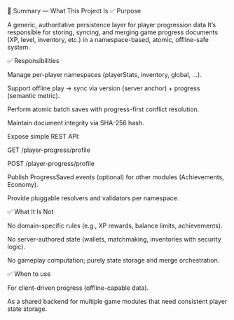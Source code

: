 ﻿🧩 Summary — What This Project Is
✅ Purpose

A generic, authoritative persistence layer for player progression data
It’s responsible for storing, syncing, and merging game progress documents (XP, level, inventory, etc.) in a namespace-based, atomic, offline-safe system.

✅ Responsibilities

Manage per-player namespaces (playerStats, inventory, global, …).

Support offline play → sync via version (server anchor) + progress (semantic metric).

Perform atomic batch saves with progress-first conflict resolution.

Maintain document integrity via SHA-256 hash.

Expose simple REST API:

GET /player-progress/profile

POST /player-progress/profile

Publish ProgressSaved events (optional) for other modules (Achievements, Economy).

Provide pluggable resolvers and validators per namespace.

✅ What It Is Not

No domain-specific rules (e.g., XP rewards, balance limits, achievements).

No server-authored state (wallets, matchmaking, inventories with security logic).

No gameplay computation; purely state storage and merge orchestration.

✅ When to use

For client-driven progress (offline-capable data).

As a shared backend for multiple game modules that need consistent player state storage.